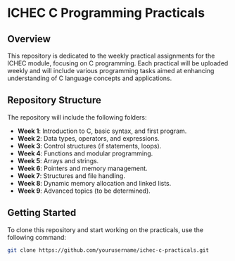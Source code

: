 # ICHEC C Programming Practicals

## Overview
This repository is dedicated to the weekly practical assignments for the ICHEC module, focusing on C programming. Each practical will be uploaded weekly and will include various programming tasks aimed at enhancing understanding of C language concepts and applications.

## Repository Structure
The repository will include the following folders:
- **Week 1**: Introduction to C, basic syntax, and first program.
- **Week 2**: Data types, operators, and expressions.
- **Week 3**: Control structures (if statements, loops).
- **Week 4**: Functions and modular programming.
- **Week 5**: Arrays and strings.
- **Week 6**: Pointers and memory management.
- **Week 7**: Structures and file handling.
- **Week 8**: Dynamic memory allocation and linked lists.
- **Week 9**: Advanced topics (to be determined).

## Getting Started
To clone this repository and start working on the practicals, use the following command:

```bash
git clone https://github.com/yourusername/ichec-c-practicals.git

